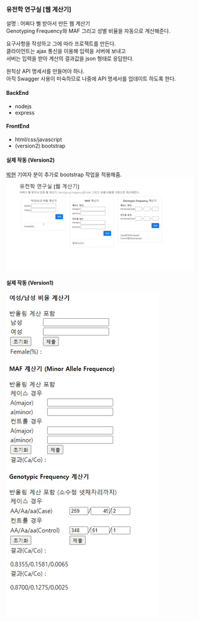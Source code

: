 ### 유전학 연구실 [웹 계산기]  
설명 : 어쩌다 삘 받아서 만든 웹 계산기    
Genotyping Frequency와 MAF 그리고 성별 비율을 자동으로 계산해준다.    
  
요구사항을 작성하고 그에 따라 프로젝트를 만든다.    
클라이언트는 ajax 통신을 이용해 입력을 서버에 보내고    
서버는 입력을 받아 계산의 결과값을 json 형태로 응답한다.    
  
원칙상 API 명세서를 만들어야 하나.   
아직 Swagger 사용이 미숙하므로 나중에 API 명세서를 업데이트 하도록 한다.  
  
#### BackEnd
- nodejs
- express

#### FrontEnd
- html/css/javascript
- (version2) bootstrap


#### 실제 작동 (Version2)
[박현](https://github.com/HyunP-dev) 기여자 분이 추가로 bootstrap 작업을 적용해줌.
![alt text](./version2.jpg)

#### 실제 작동 (Version1)
![alt text](./image.jpg)

